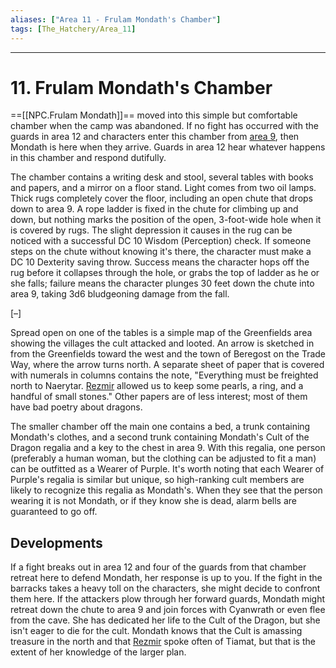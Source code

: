 ```yaml
---
aliases: ["Area 11 - Frulam Mondath's Chamber"]
tags: [The_Hatchery/Area_11]
---
```


---

# 11. Frulam Mondath's Chamber

==[[NPC.Frulam Mondath]]== moved into this simple but comfortable chamber when the camp was abandoned. If no fight has occurred with the guards in area 12 and characters enter this chamber from [area 9](https://5e.tools/adventure.html#hotdq,3,9.%20dragon%20shrine,0), then Mondath is here when they arrive. Guards in area 12 hear whatever happens in this chamber and respond dutifully.

The chamber contains a writing desk and stool, several tables with books and papers, and a mirror on a floor stand. Light comes from two oil lamps. Thick rugs completely cover the floor, including an open chute that drops down to area 9. A rope ladder is fixed in the chute for climbing up and down, but nothing marks the position of the open, 3-foot-wide hole when it is covered by rugs. The slight depression it causes in the rug can be noticed with a successful DC 10 Wisdom (Perception) check. If someone steps on the chute without knowing it's there, the character must make a DC 10 Dexterity saving throw. Success means the character hops off the rug before it collapses through the hole, or grabs the top of ladder as he or she falls; failure means the character plunges 30 feet down the chute into area 9, taking 3d6 bludgeoning damage from the fall.

[–]

Spread open on one of the tables is a simple map of the Greenfields area showing the villages the cult attacked and looted. An arrow is sketched in from the Greenfields toward the west and the town of Beregost on the Trade Way, where the arrow turns north. A separate sheet of paper that is covered with numerals in columns contains the note, "Everything must be freighted north to Naerytar. [Rezmir](https://5e.tools/bestiary.html#rezmir_hotdq) allowed us to keep some pearls, a ring, and a handful of small stones." Other papers are of less interest; most of them have bad poetry about dragons.

The smaller chamber off the main one contains a bed, a trunk containing Mondath's clothes, and a second trunk containing Mondath's Cult of the Dragon regalia and a key to the chest in area 9. With this regalia, one person (preferably a human woman, but the clothing can be adjusted to fit a man) can be outfitted as a Wearer of Purple. It's worth noting that each Wearer of Purple's regalia is similar but unique, so high-ranking cult members are likely to recognize this regalia as Mondath's. When they see that the person wearing it is not Mondath, or if they know she is dead, alarm bells are guaranteed to go off.

## Developments

If a fight breaks out in area 12 and four of the guards from that chamber retreat here to defend Mondath, her response is up to you. If the fight in the barracks takes a heavy toll on the characters, she might decide to confront them here. If the attackers plow through her forward guards, Mondath might retreat down the chute to area 9 and join forces with Cyanwrath or even flee from the cave. She has dedicated her life to the Cult of the Dragon, but she isn't eager to die for the cult. Mondath knows that the Cult is amassing treasure in the north and that [Rezmir](https://5e.tools/bestiary.html#rezmir_hotdq) spoke often of Tiamat, but that is the extent of her knowledge of the larger plan.